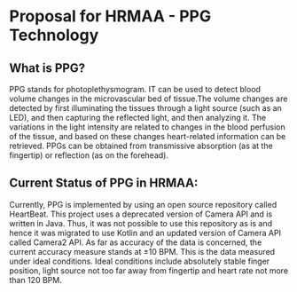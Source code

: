 # Proposal for HRMAA - PPG Technology

## What is PPG?

PPG stands for photoplethysmogram. IT can be used to detect blood volume changes in the microvascular bed of tissue.The volume changes are detected by first illuminating the tissues through a light source (such as an LED), and then capturing the reflected light, and then analyzing it. The variations in the light intensity are related to changes in the blood
perfusion of the tissue, and based on these changes heart-related information can be retrieved.
PPGs can be obtained from transmissive absorption (as at the fingertip) or reflection (as on the forehead).

<p align="center">
  <src="https://user-images.githubusercontent.com/106872029/194720886-5c183806-c6bf-4738-b7a1-3d7c71e8a6df.png"/>
</p>


## Current Status of PPG in HRMAA:

Currently, PPG is implemented by using an open source repository called HeartBeat. This project uses a deprecated version of Camera API and is written in Java.
Thus, it was not possible to use this repository as is and hence it was migrated to use Kotlin and an updated version of Camera API called Camera2 API.
As far as accuracy of the data is concerned, the current accuracy measure stands at ±10 BPM. This is the data measured under ideal conditions. Ideal conditions include absolutely stable finger position, light source not too far away from fingertip and heart rate not more than 120 BPM.


